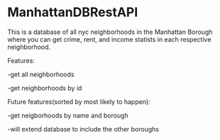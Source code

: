 # ManhattanDBRestAPI

This is a database of all nyc neighborhoods in the Manhattan Borough where you can get crime, rent, and income statists in each respective neighborhood.

Features:

-get all neighborhoods

-get neighborhoods by id

Future features(sorted by most likely to happen):

-get neigborhoods by name and borough

-will extend database to include the other boroughs

